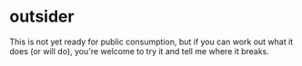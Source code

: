 # outsider
This is not yet ready for public consumption, but if you can work out what it does (or will do), you're welcome to try it and tell me where it breaks.
